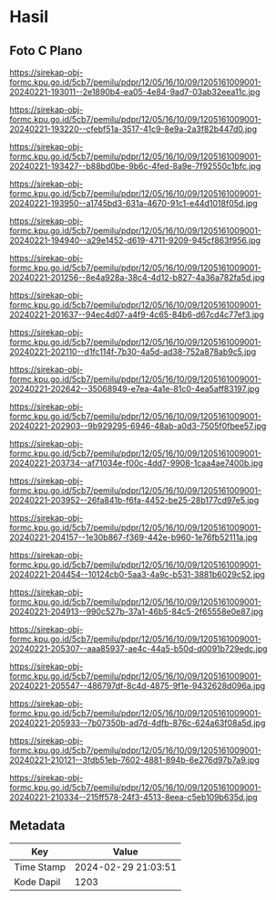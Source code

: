 # Hasil

## Foto C Plano

https://sirekap-obj-formc.kpu.go.id/5cb7/pemilu/pdpr/12/05/16/10/09/1205161009001-20240221-193011--2e1890b4-ea05-4e84-9ad7-03ab32eea11c.jpg

https://sirekap-obj-formc.kpu.go.id/5cb7/pemilu/pdpr/12/05/16/10/09/1205161009001-20240221-193220--cfebf51a-3517-41c9-8e9a-2a3f82b447d0.jpg

https://sirekap-obj-formc.kpu.go.id/5cb7/pemilu/pdpr/12/05/16/10/09/1205161009001-20240221-193427--b88bd0be-9b6c-4fed-8a9e-7f92550c1bfc.jpg

https://sirekap-obj-formc.kpu.go.id/5cb7/pemilu/pdpr/12/05/16/10/09/1205161009001-20240221-193950--a1745bd3-631a-4670-91c1-e44d1018f05d.jpg

https://sirekap-obj-formc.kpu.go.id/5cb7/pemilu/pdpr/12/05/16/10/09/1205161009001-20240221-194940--a29e1452-d619-4711-9209-945cf863f956.jpg

https://sirekap-obj-formc.kpu.go.id/5cb7/pemilu/pdpr/12/05/16/10/09/1205161009001-20240221-201256--8e4a928a-38c4-4d12-b827-4a36a782fa5d.jpg

https://sirekap-obj-formc.kpu.go.id/5cb7/pemilu/pdpr/12/05/16/10/09/1205161009001-20240221-201637--94ec4d07-a4f9-4c65-84b6-d67cd4c77ef3.jpg

https://sirekap-obj-formc.kpu.go.id/5cb7/pemilu/pdpr/12/05/16/10/09/1205161009001-20240221-202110--d1fc114f-7b30-4a5d-ad38-752a878ab9c5.jpg

https://sirekap-obj-formc.kpu.go.id/5cb7/pemilu/pdpr/12/05/16/10/09/1205161009001-20240221-202642--35068949-e7ea-4a1e-81c0-4ea5aff83197.jpg

https://sirekap-obj-formc.kpu.go.id/5cb7/pemilu/pdpr/12/05/16/10/09/1205161009001-20240221-202903--9b929295-6946-48ab-a0d3-7505f0fbee57.jpg

https://sirekap-obj-formc.kpu.go.id/5cb7/pemilu/pdpr/12/05/16/10/09/1205161009001-20240221-203734--af71034e-f00c-4dd7-9908-1caa4ae7400b.jpg

https://sirekap-obj-formc.kpu.go.id/5cb7/pemilu/pdpr/12/05/16/10/09/1205161009001-20240221-203952--26fa841b-f6fa-4452-be25-28b177cd97e5.jpg

https://sirekap-obj-formc.kpu.go.id/5cb7/pemilu/pdpr/12/05/16/10/09/1205161009001-20240221-204157--1e30b867-f369-442e-b960-1e76fb52111a.jpg

https://sirekap-obj-formc.kpu.go.id/5cb7/pemilu/pdpr/12/05/16/10/09/1205161009001-20240221-204454--10124cb0-5aa3-4a9c-b531-3881b6029c52.jpg

https://sirekap-obj-formc.kpu.go.id/5cb7/pemilu/pdpr/12/05/16/10/09/1205161009001-20240221-204913--990c527b-37a1-46b5-84c5-2f65558e0e87.jpg

https://sirekap-obj-formc.kpu.go.id/5cb7/pemilu/pdpr/12/05/16/10/09/1205161009001-20240221-205307--aaa85937-ae4c-44a5-b50d-d0091b729edc.jpg

https://sirekap-obj-formc.kpu.go.id/5cb7/pemilu/pdpr/12/05/16/10/09/1205161009001-20240221-205547--486797df-8c4d-4875-9f1e-9432628d096a.jpg

https://sirekap-obj-formc.kpu.go.id/5cb7/pemilu/pdpr/12/05/16/10/09/1205161009001-20240221-205933--7b07350b-ad7d-4dfb-876c-624a63f08a5d.jpg

https://sirekap-obj-formc.kpu.go.id/5cb7/pemilu/pdpr/12/05/16/10/09/1205161009001-20240221-210121--3fdb51eb-7602-4881-894b-6e276d97b7a9.jpg

https://sirekap-obj-formc.kpu.go.id/5cb7/pemilu/pdpr/12/05/16/10/09/1205161009001-20240221-210334--215ff578-24f3-4513-8eea-c5eb109b635d.jpg


## Metadata

| Key        | Value               |
| ---------- | ------------------- |
| Time Stamp | 2024-02-29 21:03:51 |
| Kode Dapil | 1203                |



